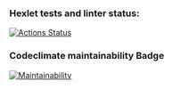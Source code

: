 ### Hexlet tests and linter status:
[![Actions Status](https://github.com/SamIvan-ark/frontend-project-lvl1/workflows/hexlet-check/badge.svg)](https://github.com/SamIvan-ark/frontend-project-lvl1/actions)
### Codeclimate maintainability Badge
[![Maintainability](https://api.codeclimate.com/v1/badges/a99a88d28ad37a79dbf6/maintainability)](https://codeclimate.com/github/codeclimate/codeclimate/maintainability)
